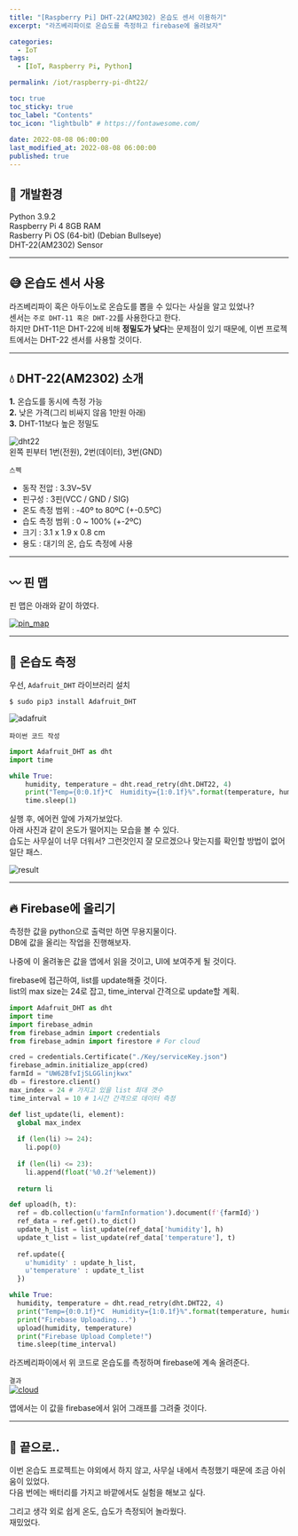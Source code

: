 ```yaml
---
title: "[Raspberry Pi] DHT-22(AM2302) 온습도 센서 이용하기"  
excerpt: "라즈베리파이로 온습도를 측정하고 firebase에 올려보자"

categories:
  - IoT
tags:
  - [IoT, Raspberry Pi, Python]

permalink: /iot/raspberry-pi-dht22/

toc: true
toc_sticky: true
toc_label: "Contents"
toc_icon: "lightbulb" # https://fontawesome.com/
 
date: 2022-08-08 06:00:00
last_modified_at: 2022-08-08 06:00:00
published: true
---
```


## 🔧 개발환경

Python 3.9.2  
Raspberry Pi 4 8GB RAM  
Rasberry Pi OS (64-bit) (Debian Bullseye)  
DHT-22(AM2302) Sensor  

---  

## 😅 온습도 센서 사용

라즈베리파이 혹은 아두이노로 온습도를 뽑을 수 있다는 사실을 알고 있었나?  
센서는 `주로 DHT-11 혹은 DHT-22`를 사용한다고 한다.  
하지만 DHT-11은 DHT-22에 비해 **정밀도가 낮다**는 문제점이 있기 때문에, 이번 프로젝트에서는 DHT-22 센서를 사용할 것이다.  

---  

## 💧 DHT-22(AM2302) 소개

**1.** 온습도를 동시에 측정 가능  
**2.** 낮은 가격(그리 비싸지 않음 1만원 아래)  
**3.** DHT-11보다 높은 정밀도  

![dht22](/assets/images/post_img/iot/raspberry-pi-dht22/dht22.png)  
왼쪽 핀부터 1번(전원), 2번(데이터), 3번(GND)  

`스펙`  

- 동작 전압 : 3.3V~5V  
- 핀구성 : 3핀(VCC / GND / SIG)
- 온도 측정 범위 : -40º to 80ºC (+-0.5ºC)  
- 습도 측정 범위 : 0 ~ 100%  (+-2ºC)
- 크기 : 3.1 x 1.9 x 0.8 cm
- 용도 : 대기의 온, 습도 측정에 사용

---  

## 〰️ 핀 맵

핀 맵은 아래와 같이 하였다.  

<a href="https://kdjun97.github.io/assets/images/post_img/iot/raspberry-pi-dht22/mapping.png">
  <img src="/assets/images/post_img/iot/raspberry-pi-dht22/mapping.png" alt="pin_map">
</a>  

---  

## 🌿 온습도 측정

우선, `Adafruit_DHT` 라이브러리 설치  

`$ sudo pip3 install Adafruit_DHT`  

![adafruit](/assets/images/post_img/iot/raspberry-pi-dht22/adafruit.JPG)  

`파이썬 코드 작성`  

```python
import Adafruit_DHT as dht
import time

while True:
    humidity, temperature = dht.read_retry(dht.DHT22, 4)
    print("Temp={0:0.1f}*C  Humidity={1:0.1f}%".format(temperature, humidity))   
	time.sleep(1)
```

실행 후, 에어컨 앞에 가져가보았다.  
아래 사진과 같이 온도가 떨어지는 모습을 볼 수 있다.  
습도는 사무실이 너무 더워서? 그런것인지 잘 모르겠으나 맞는지를 확인할 방법이 없어 일단 패스.  

![result](/assets/images/post_img/iot/raspberry-pi-dht22/result.JPG)  

---

## 🔥 Firebase에 올리기

측정한 값을 python으로 출력만 하면 무용지물이다.  
DB에 값을 올리는 작업을 진행해보자.  

나중에 이 올려놓은 값을 앱에서 읽을 것이고, UI에 보여주게 될 것이다.  

firebase에 접근하여, list를 update해줄 것이다.  
list의 max size는 24로 잡고, time_interval 간격으로 update할 계획.  

```python
import Adafruit_DHT as dht
import time
import firebase_admin
from firebase_admin import credentials
from firebase_admin import firestore # For cloud

cred = credentials.Certificate("./Key/serviceKey.json")
firebase_admin.initialize_app(cred)
farmId = "UW62BfvIjSLGGlinjkwx"
db = firestore.client()
max_index = 24 # 가지고 있을 list 최대 갯수
time_interval = 10 # 1시간 간격으로 데이터 측정

def list_update(li, element):
  global max_index
  
  if (len(li) >= 24):
    li.pop(0)
  
  if (len(li) <= 23):
    li.append(float('%0.2f'%element))
  
  return li

def upload(h, t):
  ref = db.collection(u'farmInformation').document(f'{farmId}')
  ref_data = ref.get().to_dict()
  update_h_list = list_update(ref_data['humidity'], h)
  update_t_list = list_update(ref_data['temperature'], t)
  
  ref.update({
    u'humidity' : update_h_list,
    u'temperature' : update_t_list
  })

while True:
  humidity, temperature = dht.read_retry(dht.DHT22, 4)
  print("Temp={0:0.1f}*C  Humidity={1:0.1f}%".format(temperature, humidity))
  print("Firebase Uploading...")
  upload(humidity, temperature)
  print("Firebase Upload Complete!")
  time.sleep(time_interval)
```
라즈베리파이에서 위 코드로 온습도를 측정하며 firebase에 계속 올려준다.  

`결과`  
<a href="https://kdjun97.github.io/assets/images/post_img/iot/raspberry-pi-dht22/cloud.JPG">
  <img src="/assets/images/post_img/iot/raspberry-pi-dht22/cloud.JPG" alt="cloud">
</a>  

앱에서는 이 값을 firebase에서 읽어 그래프를 그려줄 것이다.  

---   

## 🔭 끝으로..

이번 온습도 프로젝트는 야외에서 하지 않고, 사무실 내에서 측정했기 때문에 조금 아쉬움이 있었다.  
다음 번에는 배터리를 가지고 바깥에서도 실험을 해보고 싶다.  

그리고 생각 외로 쉽게 온도, 습도가 측정되어 놀라웠다.  
재밌었다.